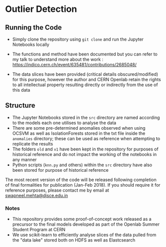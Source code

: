 # Outlier Detection

## Running the Code

* Simply clone the repository using ``git clone`` and run the Jupyter Notebooks locally

* The functions and method have been documented but you can refer to my talk to understand more about the work : https://indico.cern.ch/event/635481/contributions/2685048/

* The data slices have been provided (critical details obscured/modified) for this purpose, however the author and CERN Openlab retain the rights to all intellectual property resulting directly or indirectly from the use of this data


## Structure

* The Jupyter Notebooks stored in the ``src`` directory are named according to the models each one utilises to analyse the data
* There are some pre-determined anomalies observed when using OCSVM as well as IsolationForests stored in the txt file inside the ``anomalies`` directory; these can be used as reference when attempting to replicate the results
* The folders ``old`` and ``v1`` have been kept in the repository for purposes of historical reference and do not impact the working of the notebooks in any manner
* Python scripts (``knn.py`` and others) within the ``src`` directory have also been stored for purpose of historical reference

The most recent version of the code will be released following completion of final formalities for publication (Jan-Feb 2018). If you should require it for reference purposes, please contact me by email at swapneel.mehta@djsce.edu.in

### Notes

* This repository provides some proof-of-concept work released as a precursor to the final models developed as part of the Openlab Summer Student Program at CERN
* We use scikit-learn to efficiently analyse slices of the data pulled from the "data lake" stored both on HDFS as well as Elastcsearch

